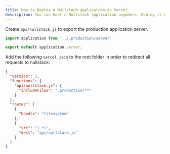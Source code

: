 ```yaml
---
title: How to Deploy a Nullstack application on Vercel
description: You can host a Nullstack application anywhere. Deploy it on Vercel, Heroku, AWS, Azure, GitHub pages, or anywhere else.
---
```


Create `api/nullstack.js` to export the production application server.

```js
import application from '../.production/server'

export default application.server;
```

Add the following `vercel.json` to the root folder in order to redirect all requests to nullstack:

```json
{
  "version": 2,
  "functions": {
    "api/nullstack.js": {
      "includeFiles": ".production/**"
    }
  },
  "routes": [
    {
      "handle": "filesystem"
    },
    {
      "src": "(.*)",
      "dest": "api/nullstack.js"
    }
  ]
}
```